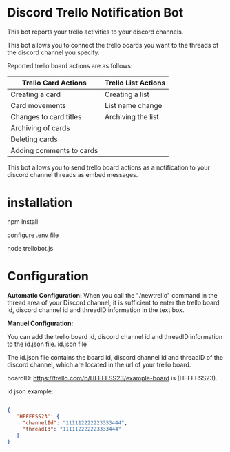 # Discord Trello  Notification Bot
 This bot reports your trello activities to your discord channels.

 This bot allows you to connect the trello boards you want to the threads of the discord channel you specify.

Reported trello board actions are as follows:

| Trello Card Actions            | Trello List Actions     |
|--------------------------------|-------------------------|
| Creating a card                | Creating a list         |
| Card movements                 | List name change        |
| Changes to card titles         | Archiving the list      |
| Archiving of cards             |                         |
| Deleting cards                 |                         |
| Adding comments to cards       |                         |

This bot allows you to send trello board actions as a notification to your discord channel threads as embed messages.


# installation
npm install

configure .env file

node trellobot.js

# Configuration
**Automatic Configuration:**
When you call the "/newtrello" command in the thread area of your Discord channel, it is sufficient to enter the trello board id, discord channel id and threadID information in the text box.

**Manuel Configuration:**

You can add the trello board id, discord channel id and threadID information to the id.json file.
id.json file 

The id.json file contains the board id, discord channel id and threadID of the discord channel, which are located in the url of your trello board.

boardID:
https://trello.com/b/HFFFFSS23/example-board is (HFFFFSS23).

id json example:
```json

{
   "HFFFFSS23": {
     "channelId": "111112222223333444",
     "threadId": "111112222223333444"
   }
}